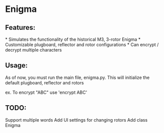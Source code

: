 # Enigma

## Features:
\* Simulates the functionality of the historical M3, 3-rotor Enigma
\* Customizable plugboard, reflector and rotor configurations
\* Can encrypt / decrypt multiple characters

## Usage:
As of now, you must run the main file, enigma.py.
This will initialize the default plugboard, reflector and rotors

ex.
To encrypt "ABC" use 'encrypt ABC'
 


## TODO:
Support multiple words
Add UI settings for changing rotors
Add class Enigma
